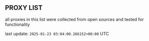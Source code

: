 ## PROXY LIST

all proxies in this list were collected from open sources and tested for functionality

last update: `2025-01-23 03:04:00.266152+00:00` UTC